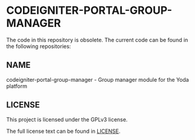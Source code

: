 CODEIGNITER-PORTAL-GROUP-MANAGER
=========================

The code in this repository is obsolete. The current code can be found in the following repositories:

NAME
----

codeigniter-portal-group-manager - Group manager module for the Yoda platform

LICENSE
-------
This project is licensed under the GPLv3 license.

The full license text can be found in [LICENSE](LICENSE).
